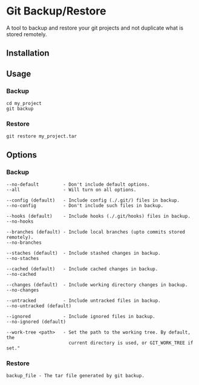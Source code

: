 Git Backup/Restore
==================

A tool to backup and restore your git projects and not duplicate what is stored remotely.

Installation
------------


Usage
-----
### Backup
    cd my_project
    git backup
### Restore
    git restore my_project.tar

Options
-------
### Backup

    --no-default         - Don't include default options.
    --all                - Will turn on all options.

    --config (default)   - Include config (./.git/) files in backup.
    --no-config          - Don't include such files in backup.

    --hooks (default)    - Include hooks (./.git/hooks) files in backup.
    --no-hooks

    --branches (default) - Include local branches (upto commits stored remotely).
    --no-branches

    --staches (default)  - Include stashed changes in backup.
    --no-staches

    --cached (default)   - Include cached changes in backup.
    --no-cached

    --changes (default)  - Include working directory changes in backup.
    --no-changes

    --untracked          - Include untracked files in backup.
    --no-untracked (default)

    --ignored            - Include ignored files in backup.
    --no-ignored (default)

    --work-tree <path>   - Set the path to the working tree. By default, the
                           current directory is used, or GIT_WORK_TREE if set."

### Restore

    backup_file - The tar file generated by git backup.

